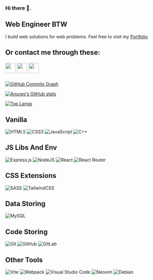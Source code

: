 ### Hi there 👋.
## Web Engineer BTW

I build web solutions for web problems.
Feel free to visit my [Portfolio](http://ouardinianas.netlify.app)

Or contact me through these: <p syle='display:inline' align="left"> <a href="https://www.github.com/segfaulty1" target="_blank" rel="noreferrer"><img src="https://raw.githubusercontent.com/danielcranney/readme-generator/main/public/icons/socials/github-dark.svg" width="32" height="32" /></a> <a href="https://www.linkedin.com/in/ouarnisdnf" target="_blank" rel="noreferrer"><img src="https://raw.githubusercontent.com/danielcranney/readme-generator/main/public/icons/socials/linkedin.svg" width="32" height="32" /></a> <a href="https://www.twitter.com/segfaulty" target="_blank" rel="noreferrer"><img src="https://raw.githubusercontent.com/danielcranney/readme-generator/main/public/icons/socials/twitter.svg" width="32" height="32" /></a></p>
----------------

<a href="http://www.github.com/segfaulty1"><img src="https://github-readme-activity-graph.cyclic.app/graph?username=segfaulty1&bg_color=1c1917&color=ffffff&line=f97316&point=ffffff&area_color=1c1917&area=true&hide_border=true&custom_title=GitHub%20Commits%20Graph" alt="GitHub Commits Graph" /></a>

<!--badges source: https://github.com/Ileriayo/markdown-badges -->

[![Anurag's GitHub stats](https://github-readme-stats.vercel.app/api?username=segfaulty1&show_icons=true&theme=gruvbox&hide=stars,prs)](https://github.com/anuraghazra/github-readme-stats)

[![Top Langs](https://github-readme-stats.vercel.app/api/top-langs/?username=segfaulty1&hide=C,Assembly&layout=compact&theme=gruvbox)](https://github.com/anuraghazra/github-readme-stats)
<!-- themes: dark, radical, merko, gruvbox, tokyonight, onedark, cobalt, synthwave, highcontrast, dracula  -->


## Vanilla
![HTML5](https://img.shields.io/badge/html5-%23E34F26.svg?style=for-the-badge&logo=html5&logoColor=white)
![CSS3](https://img.shields.io/badge/css3-%231572B6.svg?style=for-the-badge&logo=css3&logoColor=white)
![JavaScript](https://img.shields.io/badge/javascript-%23323330.svg?style=for-the-badge&logo=javascript&logoColor=%23F7DF1E)
![C++](https://img.shields.io/badge/c++-%2300599C.svg?style=for-the-badge&logo=c%2B%2B&logoColor=white)

## JS Libs And Env
![Express.js](https://img.shields.io/badge/express.js-%23404d59.svg?style=for-the-badge&logo=express&logoColor=%2361DAFB)
![NodeJS](https://img.shields.io/badge/node.js-6DA55F?style=for-the-badge&logo=node.js&logoColor=white)
![React](https://img.shields.io/badge/react-%2320232a.svg?style=for-the-badge&logo=react&logoColor=%2361DAFB)
![React Router](https://img.shields.io/badge/React_Router-CA4245?style=for-the-badge&logo=react-router&logoColor=white)

## CSS Extensions
![SASS](https://img.shields.io/badge/SASS-hotpink.svg?style=for-the-badge&logo=SASS&logoColor=white)
![TailwindCSS](https://img.shields.io/badge/tailwindcss-%2338B2AC.svg?style=for-the-badge&logo=tailwind-css&logoColor=white)

## Data Storing
![MySQL](https://img.shields.io/badge/mysql-%2300f.svg?style=for-the-badge&logo=mysql&logoColor=white)
<!-- ![Prisma](https://img.shields.io/badge/Prisma-3982CE?style=for-the-badge&logo=Prisma&logoColor=white) -->

## Code Storing
![Git](https://img.shields.io/badge/git-%23F05033.svg?style=for-the-badge&logo=git&logoColor=white)
![GitHub](https://img.shields.io/badge/github-%23121011.svg?style=for-the-badge&logo=github&logoColor=white)
![GitLab](https://img.shields.io/badge/gitlab-%23181717.svg?style=for-the-badge&logo=gitlab&logoColor=white)

## Other Tools
![Vite](https://img.shields.io/badge/vite-%23646CFF.svg?style=for-the-badge&logo=vite&logoColor=white)
![Webpack](https://img.shields.io/badge/webpack-%238DD6F9.svg?style=for-the-badge&logo=webpack&logoColor=black)
![Visual Studio Code](https://img.shields.io/badge/Visual%20Studio%20Code-0078d7.svg?style=for-the-badge&logo=visual-studio-code&logoColor=white)
![Neovim](https://img.shields.io/badge/NeoVim-%2357A143.svg?&style=for-the-badge&logo=neovim&logoColor=white)
![Debian](https://img.shields.io/badge/Debian-D70A53?style=for-the-badge&logo=debian&logoColor=white)

<!-- ![Stack Overflow](https://img.shields.io/badge/-Stackoverflow-FE7A16?style=for-the-badge&logo=stack-overflow&logoColor=white) -->

<!-- nothing -->
<!-- links: twitter-quora-codepen-penterest-blog  -->
